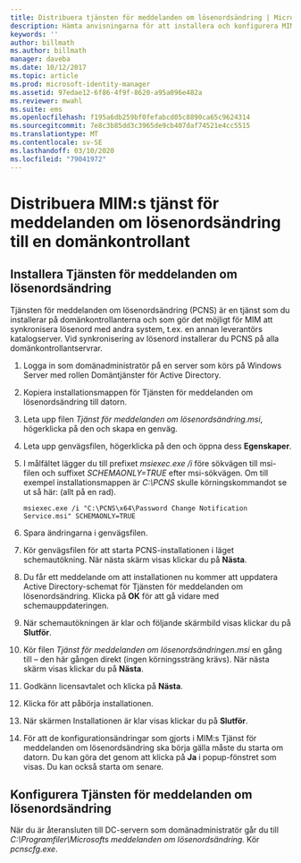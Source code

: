 ```yaml
---
title: Distribuera tjänsten för meddelanden om lösenordsändring | Microsoft Docs
description: Hämta anvisningarna för att installera och konfigurera MIM:s tjänst för meddelanden om lösenordsändring på domänkontrollanten.
keywords: ''
author: billmath
ms.author: billmath
manager: daveba
ms.date: 10/12/2017
ms.topic: article
ms.prod: microsoft-identity-manager
ms.assetid: 97edae12-6f86-4f9f-8620-a95a096e482a
ms.reviewer: mwahl
ms.suite: ems
ms.openlocfilehash: f195a6db259bf0fefabcd05c8890ca65c9624314
ms.sourcegitcommit: 7e8c3b85dd3c3965de9cb407daf74521e4cc5515
ms.translationtype: MT
ms.contentlocale: sv-SE
ms.lasthandoff: 03/10/2020
ms.locfileid: "79041972"
---
```

# <a name="deploy-the-mim-password-change-notification-service-on-a-domain-controller"></a>Distribuera MIM:s tjänst för meddelanden om lösenordsändring till en domänkontrollant

## <a name="install-the-password-change-notification-service"></a>Installera Tjänsten för meddelanden om lösenordsändring
Tjänsten för meddelanden om lösenordsändring (PCNS) är en tjänst som du installerar på domänkontrollanterna och som gör det möjligt för MIM att synkronisera lösenord med andra system, t.ex. en annan leverantörs katalogserver. Vid synkronisering av lösenord installerar du PCNS på alla domänkontrollantservrar.

1.  Logga in som domänadministratör på en server som körs på Windows Server med rollen Domäntjänster för Active Directory.

2.  Kopiera installationsmappen för Tjänsten för meddelanden om lösenordsändring till datorn.

3.  Leta upp filen *Tjänst för meddelanden om lösenordsändring.msi*, högerklicka på den och skapa en genväg.

4.  Leta upp genvägsfilen, högerklicka på den och öppna dess **Egenskaper**.

5.  I målfältet lägger du till prefixet *msiexec.exe /i* före sökvägen till msi-filen och suffixet *SCHEMAONLY=TRUE* efter msi-sökvägen. Om till exempel installationsmappen är *C:\PCNS* skulle körningskommandot se ut så här: (allt på en rad).

    ```
    msiexec.exe /i "C:\PCNS\x64\Password Change Notification Service.msi" SCHEMAONLY=TRUE
    ```

6.  Spara ändringarna i genvägsfilen.

7.  Kör genvägsfilen för att starta PCNS-installationen i läget schemautökning. När nästa skärm visas klickar du på **Nästa**.

8.  Du får ett meddelande om att installationen nu kommer att uppdatera Active Directory-schemat för Tjänsten för meddelanden om lösenordsändring. Klicka på **OK** för att gå vidare med schemauppdateringen.

9. När schemautökningen är klar och följande skärmbild visas klickar du på **Slutför**.

10. Kör filen *Tjänst för meddelanden om lösenordsändringen.msi* en gång till – den här gången direkt (ingen körningssträng krävs).  När nästa skärm visas klickar du på **Nästa**.

11. Godkänn licensavtalet och klicka på **Nästa**.

12. Klicka för att påbörja installationen.

13. När skärmen Installationen är klar visas klickar du på **Slutför**.

14. För att de konfigurationsändringar som gjorts i MIM:s Tjänst för meddelanden om lösenordsändring ska börja gälla måste du starta om datorn. Du kan göra det genom att klicka på **Ja** i popup-fönstret som visas. Du kan också starta om senare.

## <a name="configuring-the-password-change-notification-service"></a>Konfigurera Tjänsten för meddelanden om lösenordsändring
När du är återansluten till DC-servern som domänadministratör går du till *C:\Programfiler\Microsofts meddelanden om lösenordsändring.* Kör *pcnscfg.exe*.
